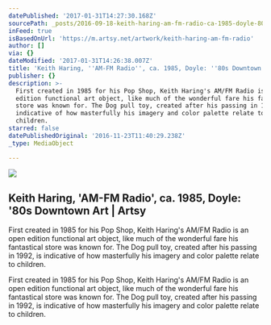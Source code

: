 ```yaml
---
datePublished: '2017-01-31T14:27:30.168Z'
sourcePath: _posts/2016-09-18-keith-haring-am-fm-radio-ca-1985-doyle-80s-downtown.md
inFeed: true
isBasedOnUrl: 'https://m.artsy.net/artwork/keith-haring-am-fm-radio'
author: []
via: {}
dateModified: '2017-01-31T14:26:38.007Z'
title: 'Keith Haring, ''AM-FM Radio'', ca. 1985, Doyle: ''80s Downtown Art | Artsy'
publisher: {}
description: >-
  First created in 1985 for his Pop Shop, Keith Haring's AM/FM Radio is an open
  edition functional art object, like much of the wonderful fare his fantastical
  store was known for. The Dog pull toy, created after his passing in 1992, is
  indicative of how masterfully his imagery and color palette relate to
  children.
starred: false
datePublishedOriginal: '2016-11-23T11:40:29.238Z'
_type: MediaObject

---
```

<article style=""><img src="https://imgflo.herokuapp.com/graph/2b2431f8e7ba7b0/222d13d47155ad5a03d087841c105955/noop.jpg?input=https%3A%2F%2Fd32dm0rphc51dk.cloudfront.net%2FVPtyuyobiCBcPnBbc2okMA%2Fnormalized.jpg" /><h1>Keith Haring, 'AM-FM Radio', ca. 1985, Doyle: '80s Downtown Art | Artsy</h1><p>First created in 1985 for his Pop Shop, Keith Haring's AM/FM Radio is an open edition functional art object, like much of the wonderful fare his fantastical store was known for. The Dog pull toy, created after his passing in 1992, is indicative of how masterfully his imagery and color palette relate to children.</p></article>

First created in 1985 for his Pop Shop, Keith Haring's AM/FM Radio is an open edition functional art object, like much of the wonderful fare his fantastical store was known for. The Dog pull toy, created after his passing in 1992, is indicative of how masterfully his imagery and color palette relate to children.